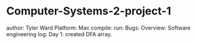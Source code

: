# Computer-Systems-2-project-1
author: Tyler Ward
Platform: Mac
compile: 
run: 
Bugs: 
Overview:
Software engineering log: Day 1: created DFA array. 
